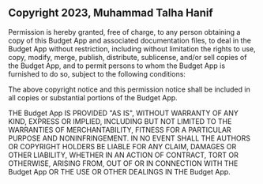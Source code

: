 ## Copyright 2023, Muhammad Talha Hanif


Permission is hereby granted, free of charge, to any person obtaining a copy of this Budget App and associated documentation files, to deal in the Budget App without restriction, including without limitation the rights to use, copy, modify, merge, publish, distribute, sublicense, and/or sell copies of the Budget App, and to permit persons to whom the Budget App is furnished to do so, subject to the following conditions:

The above copyright notice and this permission notice shall be included in all copies or substantial portions of the Budget App.

THE Budget App IS PROVIDED "AS IS", WITHOUT WARRANTY OF ANY KIND, EXPRESS OR IMPLIED, INCLUDING BUT NOT LIMITED TO THE WARRANTIES OF MERCHANTABILITY, FITNESS FOR A PARTICULAR PURPOSE AND NONINFRINGEMENT. IN NO EVENT SHALL THE AUTHORS OR COPYRIGHT HOLDERS BE LIABLE FOR ANY CLAIM, DAMAGES OR OTHER LIABILITY, WHETHER IN AN ACTION OF CONTRACT, TORT OR OTHERWISE, ARISING FROM, OUT OF OR IN CONNECTION WITH THE Budget App OR THE USE OR OTHER DEALINGS IN THE Budget App.

